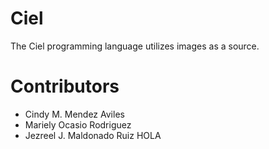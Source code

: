 # Ciel
The Ciel programming language utilizes images as a source.

# Contributors
* Cindy M. Mendez Aviles
* Mariely Ocasio Rodriguez
* Jezreel J. Maldonado Ruiz
HOLA
